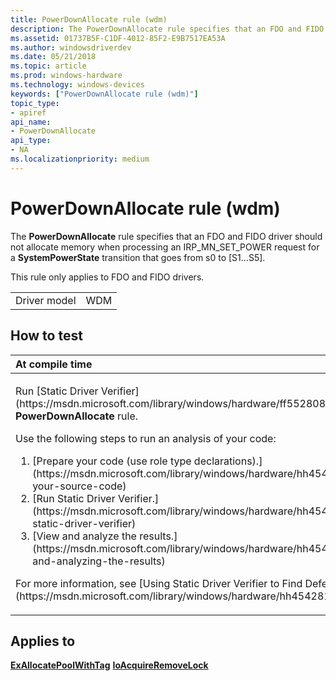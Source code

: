 ```yaml
---
title: PowerDownAllocate rule (wdm)
description: The PowerDownAllocate rule specifies that an FDO and FIDO driver should not allocate memory when processing an IRP\_MN\_SET\_POWER request for a SystemPowerState transition that goes from s0 to \ S1...S5\ .
ms.assetid: 01737B5F-C1DF-4012-85F2-E9B7517EA53A
ms.author: windowsdriverdev
ms.date: 05/21/2018
ms.topic: article
ms.prod: windows-hardware
ms.technology: windows-devices
keywords: ["PowerDownAllocate rule (wdm)"]
topic_type:
- apiref
api_name:
- PowerDownAllocate
api_type:
- NA
ms.localizationpriority: medium
---
```


# PowerDownAllocate rule (wdm)


The **PowerDownAllocate** rule specifies that an FDO and FIDO driver should not allocate memory when processing an IRP\_MN\_SET\_POWER request for a **SystemPowerState** transition that goes from s0 to \[S1...S5\].

This rule only applies to FDO and FIDO drivers.

|              |     |
|--------------|-----|
| Driver model | WDM |

How to test
-----------

<table>
<colgroup>
<col width="100%" />
</colgroup>
<thead>
<tr class="header">
<th align="left">At compile time</th>
</tr>
</thead>
<tbody>
<tr class="odd">
<td align="left"><p>Run [Static Driver Verifier](https://msdn.microsoft.com/library/windows/hardware/ff552808) and specify the <strong>PowerDownAllocate</strong> rule.</p>
Use the following steps to run an analysis of your code:
<ol>
<li>[Prepare your code (use role type declarations).](https://msdn.microsoft.com/library/windows/hardware/hh454281#preparing-your-source-code)</li>
<li>[Run Static Driver Verifier.](https://msdn.microsoft.com/library/windows/hardware/hh454281#running-static-driver-verifier)</li>
<li>[View and analyze the results.](https://msdn.microsoft.com/library/windows/hardware/hh454281#viewing-and-analyzing-the-results)</li>
</ol>
<p>For more information, see [Using Static Driver Verifier to Find Defects in Drivers](https://msdn.microsoft.com/library/windows/hardware/hh454281).</p></td>
</tr>
</tbody>
</table>

Applies to
----------

[**ExAllocatePoolWithTag**](https://msdn.microsoft.com/library/windows/hardware/ff544520)
[**IoAcquireRemoveLock**](https://msdn.microsoft.com/library/windows/hardware/ff548204)
 

 





